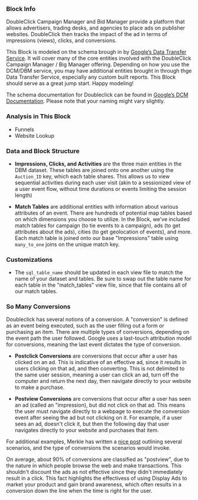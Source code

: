 ### Block Info

DoubleClick Campaign Manager and Bid Manager provide a platform that allows advertisers, trading desks, and agencies to place ads on publisher websites. DoubleClick then tracks the impact of the ad in terms of impressions (views), clicks, and conversions.

This Block is modeled on the schema brough in by [Google’s Data Transfer Service](https://cloud.google.com/bigquery/transfer/). It will cover many of the core entities involved with the DoubleClick Campaign Manager / Big Manager offering. Depending on how you use the DCM/DBM service, you may have additional entities brought in through thge Data Transfer Service, especially any custom built reports. This Block should serve as a great jump start. Happy modeling!

The schema documentation for Doubleclick can be found in [Google’s DCM Documentation](https://developers.google.com/doubleclick-advertisers/dtv2/reference/file-format). Please note that your naming might vary slightly.

### Analysis in This Block

* Funnels
* Website Lookup


### Data and Block Structure

* **Impressions, Clicks, and Activities** are the three main entities in the DBM dataset. These tables are joined onto one another using the  ``Auction_ID`` key, which each table shares. This allows us to view sequential activities during each user visit (akin to a sessionized view of a user event flow, without time durations or events limiting the session length)

* **Match Tables** are additional entities with information about various attributes of an event. There are hundreds of potential map tables based on which dimensions you choose to utilize. In the Block, we've included match tables for campaign (to tie events to a campaign), ads (to get attributes about the ads), cities (to get geolocation of events), and more. Each match table is joined onto our base "Impressions" table using ``many_to_one`` joins on the unique match key.


### Customizations
* The ``sql_table_name`` should be updated in each view file to match the name of your dataset and tables. Be sure to swap out the table name for each table in the "match_tables" view file, since that file contains all of our match tables.


### So Many Conversions

Doubleclick has several notions of a conversion. A "conversion" is defined as an event being executed, such as the user filling out a form or purchasing an item. There are multiple types of conversions, depending on the event path the user followed. Google uses a last-touch attribution model for conversions, meaning the last event dictates the type of conversion.

* **Postclick Conversions** are conversions that occur after a user has clicked on an ad. This is indicative of an effective ad, since it results in users clicking on that ad, and then converting. This is not delimited to the same user session, meaning a user can click an ad, turn off the computer and return the next day, then navigate directly to your website to make a purchase.

* **Postview Conversions** are conversions that occur after a user has seen an ad (called an "impression), but did not click on that ad. This means the user must navigate directly to a webpage to execute the conversion event after seeing the ad but not clicking on it. For example, if a user sees an ad, doesn't click it, but then the following day that user navigates directly to your website and purchases that item.

For additional examples, Merkle has written a [nice post](https://www.periscopix.co.uk/blog/post-click-vs-post-view-the-benefits-of-looking-at-all-conversions/) outlining several scenarios, and the type of conversions the scenarios would invoke.

On average, about 90% of conversions are classified as "postview", due to the nature in which people browse the web and make transactions. This shouldn't discount the ads as not effective since they didn't immediately result in a click. This fact highlights the effectivess of using Display Ads to market your product and gain brand awareness, which often results in a conversion down the line when the time is right for the user.
